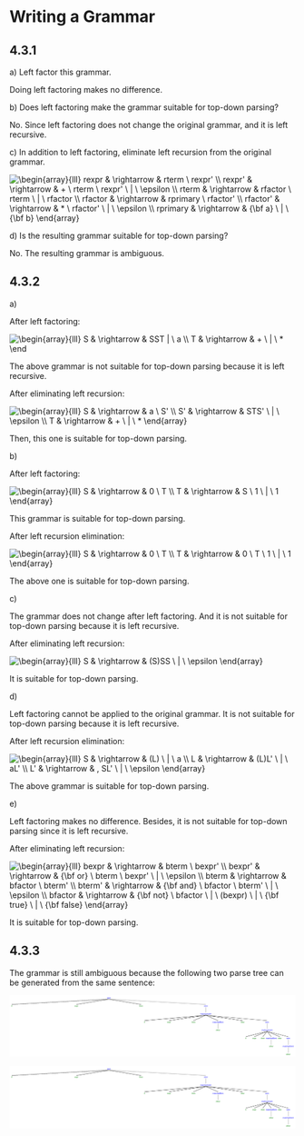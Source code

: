 # Writing a Grammar

## 4.3.1

a) Left factor this grammar.

Doing left factoring makes no difference.

b) Does left factoring make the grammar suitable for top-down parsing?

No. Since left factoring does not change the original grammar, and
it is left recursive.

c) In addition to left factoring, eliminate left recursion from the original grammar.

<img src="https://i.upmath.me/svg/%0A%5Cbegin%7Barray%7D%7Blll%7D%0Arexpr%20%26%20%5Crightarrow%20%26%20rterm%20%5C%20rexpr'%20%5C%5C%0Arexpr'%20%26%20%5Crightarrow%20%26%20%2B%20%5C%20rterm%20%5C%20rexpr'%20%5C%20%7C%20%5C%20%5Cepsilon%20%5C%5C%0Arterm%20%26%20%5Crightarrow%20%26%20rfactor%20%5C%20rterm%20%5C%20%7C%20%5C%20rfactor%20%5C%5C%0Arfactor%20%26%20%5Crightarrow%20%26%20rprimary%20%5C%20rfactor'%20%5C%5C%0Arfactor'%20%26%20%5Crightarrow%20%26%20*%20%5C%20rfactor'%20%5C%20%7C%20%5C%20%5Cepsilon%20%5C%5C%0Arprimary%20%26%20%5Crightarrow%20%26%20%7B%5Cbf%20a%7D%20%5C%20%7C%20%5C%20%7B%5Cbf%20b%7D%0A%5Cend%7Barray%7D%0A" alt="
\begin{array}{lll}
rexpr &amp; \rightarrow &amp; rterm \ rexpr' \\
rexpr' &amp; \rightarrow &amp; + \ rterm \ rexpr' \ | \ \epsilon \\
rterm &amp; \rightarrow &amp; rfactor \ rterm \ | \ rfactor \\
rfactor &amp; \rightarrow &amp; rprimary \ rfactor' \\
rfactor' &amp; \rightarrow &amp; * \ rfactor' \ | \ \epsilon \\
rprimary &amp; \rightarrow &amp; {\bf a} \ | \ {\bf b}
\end{array}
" />

d) Is the resulting grammar suitable for top-down parsing?

No. The resulting grammar is ambiguous.

## 4.3.2

a)

After left factoring:

<img src="https://i.upmath.me/svg/%0A%5Cbegin%7Barray%7D%7Blll%7D%0AS%20%26%20%5Crightarrow%20%26%20SST%20%7C%20%5C%20a%20%5C%5C%0AT%20%26%20%5Crightarrow%20%26%20%2B%20%5C%20%7C%20%5C%20*%0A%5Cend%0A" alt="
\begin{array}{lll}
S &amp; \rightarrow &amp; SST | \ a \\
T &amp; \rightarrow &amp; + \ | \ *
\end
" />

The above grammar is not suitable for top-down parsing because it is left recursive.

After eliminating left recursion:

<img src="https://i.upmath.me/svg/%0A%5Cbegin%7Barray%7D%7Blll%7D%0AS%20%26%20%5Crightarrow%20%26%20a%20%5C%20S'%20%5C%5C%0AS'%20%26%20%5Crightarrow%20%26%20STS'%20%5C%20%7C%20%5C%20%5Cepsilon%20%5C%5C%0AT%20%26%20%5Crightarrow%20%26%20%2B%20%5C%20%7C%20%5C%20*%0A%5Cend%7Barray%7D%0A" alt="
\begin{array}{lll}
S &amp; \rightarrow &amp; a \ S' \\
S' &amp; \rightarrow &amp; STS' \ | \ \epsilon \\
T &amp; \rightarrow &amp; + \ | \ *
\end{array}
" />

Then, this one is suitable for top-down parsing.

b)

After left factoring:

<img src="https://i.upmath.me/svg/%0A%5Cbegin%7Barray%7D%7Blll%7D%0AS%20%26%20%5Crightarrow%20%26%200%20%5C%20T%20%5C%5C%0AT%20%26%20%5Crightarrow%20%26%20S%20%5C%201%20%5C%20%7C%20%5C%201%0A%5Cend%7Barray%7D%0A" alt="
\begin{array}{lll}
S &amp; \rightarrow &amp; 0 \ T \\
T &amp; \rightarrow &amp; S \ 1 \ | \ 1
\end{array}
" />

This grammar is suitable for top-down parsing.

After left recursion elimination:

<img src="https://i.upmath.me/svg/%0A%5Cbegin%7Barray%7D%7Blll%7D%0AS%20%26%20%5Crightarrow%20%26%200%20%5C%20T%20%5C%5C%0AT%20%26%20%5Crightarrow%20%26%200%20%5C%20T%20%5C%201%20%5C%20%7C%20%5C%201%0A%5Cend%7Barray%7D%0A" alt="
\begin{array}{lll}
S &amp; \rightarrow &amp; 0 \ T \\
T &amp; \rightarrow &amp; 0 \ T \ 1 \ | \ 1
\end{array}
" />

The above one is suitable for top-down parsing.

c)

The grammar does not change after left factoring. And it is not suitable for
top-down parsing because it is left recursive.

After eliminating left recursion:

<img src="https://i.upmath.me/svg/%0A%5Cbegin%7Barray%7D%7Blll%7D%0AS%20%26%20%5Crightarrow%20%26%20(S)SS%20%5C%20%7C%20%5C%20%5Cepsilon%0A%5Cend%7Barray%7D%0A" alt="
\begin{array}{lll}
S &amp; \rightarrow &amp; (S)SS \ | \ \epsilon
\end{array}
" />

It is suitable for top-down parsing.

d)

Left factoring cannot be applied to the original grammar. It is not suitable for
top-down parsing because it is left recursive.

After left recursion elimination:

<img src="https://i.upmath.me/svg/%0A%5Cbegin%7Barray%7D%7Blll%7D%0AS%20%26%20%5Crightarrow%20%26%20(L)%20%5C%20%7C%20%5C%20a%20%5C%5C%0AL%20%26%20%5Crightarrow%20%26%20(L)L'%20%5C%20%7C%20%5C%20aL'%20%5C%5C%0AL'%20%26%20%5Crightarrow%20%26%20%2C%20SL'%20%5C%20%7C%20%5C%20%5Cepsilon%0A%5Cend%7Barray%7D%0A" alt="
\begin{array}{lll}
S &amp; \rightarrow &amp; (L) \ | \ a \\
L &amp; \rightarrow &amp; (L)L' \ | \ aL' \\
L' &amp; \rightarrow &amp; , SL' \ | \ \epsilon
\end{array}
" />

The above grammar is suitable for top-down parsing.

e)

Left factoring makes no difference. Besides, it is not suitable
for top-down parsing since it is left recursive.

After eliminating left recursion:

<img src="https://i.upmath.me/svg/%0A%5Cbegin%7Barray%7D%7Blll%7D%0Abexpr%20%26%20%5Crightarrow%20%26%20bterm%20%5C%20bexpr'%20%5C%5C%0Abexpr'%20%26%20%5Crightarrow%20%26%20%7B%5Cbf%20or%7D%20%5C%20bterm%20%5C%20bexpr'%20%5C%20%7C%20%5C%20%5Cepsilon%20%5C%5C%0Abterm%20%26%20%5Crightarrow%20%26%20bfactor%20%5C%20bterm'%20%5C%5C%0Abterm'%20%26%20%5Crightarrow%20%26%20%7B%5Cbf%20and%7D%20%5C%20bfactor%20%5C%20bterm'%20%5C%20%7C%20%5C%20%5Cepsilon%20%5C%5C%0Abfactor%20%26%20%5Crightarrow%20%26%20%7B%5Cbf%20not%7D%20%5C%20bfactor%20%5C%20%7C%20%5C%20(bexpr)%20%5C%20%7C%20%5C%20%7B%5Cbf%20true%7D%20%5C%20%7C%20%5C%20%7B%5Cbf%20false%7D%0A%5Cend%7Barray%7D%0A" alt="
\begin{array}{lll}
bexpr &amp; \rightarrow &amp; bterm \ bexpr' \\
bexpr' &amp; \rightarrow &amp; {\bf or} \ bterm \ bexpr' \ | \ \epsilon \\
bterm &amp; \rightarrow &amp; bfactor \ bterm' \\
bterm' &amp; \rightarrow &amp; {\bf and} \ bfactor \ bterm' \ | \ \epsilon \\
bfactor &amp; \rightarrow &amp; {\bf not} \ bfactor \ | \ (bexpr) \ | \ {\bf true} \ | \ {\bf false}
\end{array}
" />

It is suitable for top-down parsing.

## 4.3.3

The grammar is still ambiguous because the following two parse tree can be
generated from the same sentence:

![4.3.3 parse tree a](assets/4_3_3_parse_tree_a.png)

![4.3.3 parse tree b](assets/4_3_3_parse_tree_b.png)

